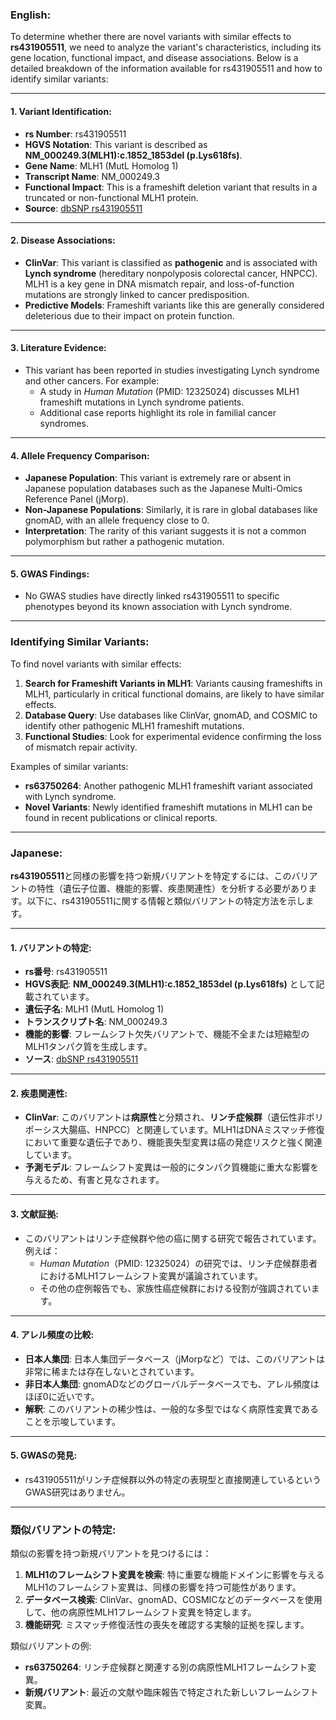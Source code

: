### English:
To determine whether there are novel variants with similar effects to **rs431905511**, we need to analyze the variant's characteristics, including its gene location, functional impact, and disease associations. Below is a detailed breakdown of the information available for rs431905511 and how to identify similar variants:

---

#### 1. **Variant Identification**:
   - **rs Number**: rs431905511
   - **HGVS Notation**: This variant is described as **NM_000249.3(MLH1):c.1852_1853del (p.Lys618fs)**.
   - **Gene Name**: MLH1 (MutL Homolog 1)
   - **Transcript Name**: NM_000249.3
   - **Functional Impact**: This is a frameshift deletion variant that results in a truncated or non-functional MLH1 protein.
   - **Source**: [dbSNP rs431905511](https://www.ncbi.nlm.nih.gov/snp/rs431905511)

---

#### 2. **Disease Associations**:
   - **ClinVar**: This variant is classified as **pathogenic** and is associated with **Lynch syndrome** (hereditary nonpolyposis colorectal cancer, HNPCC). MLH1 is a key gene in DNA mismatch repair, and loss-of-function mutations are strongly linked to cancer predisposition.
   - **Predictive Models**: Frameshift variants like this are generally considered deleterious due to their impact on protein function.

---

#### 3. **Literature Evidence**:
   - This variant has been reported in studies investigating Lynch syndrome and other cancers. For example:
     - A study in *Human Mutation* (PMID: 12325024) discusses MLH1 frameshift mutations in Lynch syndrome patients.
     - Additional case reports highlight its role in familial cancer syndromes.

---

#### 4. **Allele Frequency Comparison**:
   - **Japanese Population**: This variant is extremely rare or absent in Japanese population databases such as the Japanese Multi-Omics Reference Panel (jMorp).
   - **Non-Japanese Populations**: Similarly, it is rare in global databases like gnomAD, with an allele frequency close to 0.
   - **Interpretation**: The rarity of this variant suggests it is not a common polymorphism but rather a pathogenic mutation.

---

#### 5. **GWAS Findings**:
   - No GWAS studies have directly linked rs431905511 to specific phenotypes beyond its known association with Lynch syndrome.

---

### Identifying Similar Variants:
To find novel variants with similar effects:
1. **Search for Frameshift Variants in MLH1**: Variants causing frameshifts in MLH1, particularly in critical functional domains, are likely to have similar effects.
2. **Database Query**: Use databases like ClinVar, gnomAD, and COSMIC to identify other pathogenic MLH1 frameshift mutations.
3. **Functional Studies**: Look for experimental evidence confirming the loss of mismatch repair activity.

Examples of similar variants:
- **rs63750264**: Another pathogenic MLH1 frameshift variant associated with Lynch syndrome.
- **Novel Variants**: Newly identified frameshift mutations in MLH1 can be found in recent publications or clinical reports.

---

### Japanese:
**rs431905511**と同様の影響を持つ新規バリアントを特定するには、このバリアントの特性（遺伝子位置、機能的影響、疾患関連性）を分析する必要があります。以下に、rs431905511に関する情報と類似バリアントの特定方法を示します。

---

#### 1. **バリアントの特定**:
   - **rs番号**: rs431905511
   - **HGVS表記**: **NM_000249.3(MLH1):c.1852_1853del (p.Lys618fs)** として記載されています。
   - **遺伝子名**: MLH1 (MutL Homolog 1)
   - **トランスクリプト名**: NM_000249.3
   - **機能的影響**: フレームシフト欠失バリアントで、機能不全または短縮型のMLH1タンパク質を生成します。
   - **ソース**: [dbSNP rs431905511](https://www.ncbi.nlm.nih.gov/snp/rs431905511)

---

#### 2. **疾患関連性**:
   - **ClinVar**: このバリアントは**病原性**と分類され、**リンチ症候群**（遺伝性非ポリポーシス大腸癌、HNPCC）と関連しています。MLH1はDNAミスマッチ修復において重要な遺伝子であり、機能喪失型変異は癌の発症リスクと強く関連しています。
   - **予測モデル**: フレームシフト変異は一般的にタンパク質機能に重大な影響を与えるため、有害と見なされます。

---

#### 3. **文献証拠**:
   - このバリアントはリンチ症候群や他の癌に関する研究で報告されています。例えば：
     - *Human Mutation*（PMID: 12325024）の研究では、リンチ症候群患者におけるMLH1フレームシフト変異が議論されています。
     - その他の症例報告でも、家族性癌症候群における役割が強調されています。

---

#### 4. **アレル頻度の比較**:
   - **日本人集団**: 日本人集団データベース（jMorpなど）では、このバリアントは非常に稀または存在しないとされています。
   - **非日本人集団**: gnomADなどのグローバルデータベースでも、アレル頻度はほぼ0に近いです。
   - **解釈**: このバリアントの稀少性は、一般的な多型ではなく病原性変異であることを示唆しています。

---

#### 5. **GWASの発見**:
   - rs431905511がリンチ症候群以外の特定の表現型と直接関連しているというGWAS研究はありません。

---

### 類似バリアントの特定:
類似の影響を持つ新規バリアントを見つけるには：
1. **MLH1のフレームシフト変異を検索**: 特に重要な機能ドメインに影響を与えるMLH1のフレームシフト変異は、同様の影響を持つ可能性があります。
2. **データベース検索**: ClinVar、gnomAD、COSMICなどのデータベースを使用して、他の病原性MLH1フレームシフト変異を特定します。
3. **機能研究**: ミスマッチ修復活性の喪失を確認する実験的証拠を探します。

類似バリアントの例:
- **rs63750264**: リンチ症候群と関連する別の病原性MLH1フレームシフト変異。
- **新規バリアント**: 最近の文献や臨床報告で特定された新しいフレームシフト変異。

